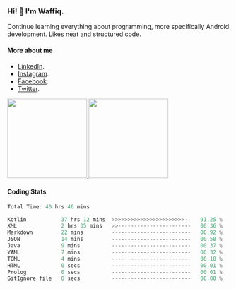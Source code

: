 ### Hi! 👋 I'm Waffiq.

Continue learning everything about programming, more specifically Android development. Likes neat and structured code.

#### More about me 
- [LinkedIn](https://www.linkedin.com/in/waffiqaziz/).
- [Instagram](https://www.instagram.com/waffiqaziz/).
- [Facebook](https://web.facebook.com/WaffiqAziz/).
- [Twitter](https://twitter.com/AzizWaffiq).

<p align="left">
<a href="https://github.com/waffiqaziz">
  <img height="180em" src="https://github-readme-stats-eight-theta.vercel.app/api?username=waffiqaziz&show_icons=true&theme=algolia&include_all_commits=true&count_private=true"/>
  <img height="180em" src="https://github-readme-stats-eight-theta.vercel.app/api/top-langs/?username=waffiqaziz&layout=compact&langs_count=8&theme=algolia"/>
</a>
</p>

#### Coding Stats
<!--START_SECTION:waka-->

```rust
Total Time: 40 hrs 46 mins

Kotlin           37 hrs 12 mins  >>>>>>>>>>>>>>>>>>>>>>>--   91.25 %
XML              2 hrs 35 mins   >>-----------------------   06.36 %
Markdown         22 mins         -------------------------   00.92 %
JSON             14 mins         -------------------------   00.58 %
Java             9 mins          -------------------------   00.37 %
YAML             7 mins          -------------------------   00.32 %
TOML             4 mins          -------------------------   00.18 %
HTML             0 secs          -------------------------   00.01 %
Prolog           0 secs          -------------------------   00.01 %
GitIgnore file   0 secs          -------------------------   00.00 %
```

<!--END_SECTION:waka-->
